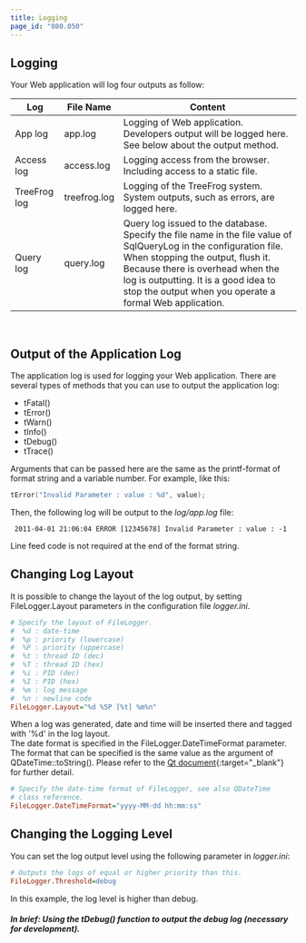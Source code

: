 ```yaml
---
title: Logging
page_id: "080.050"
---
```


## Logging

Your Web application will log four outputs as follow:

<div class="table-div" markdown="1">

| Log          | File Name    | Content                                                                                                                                                                                                                                                                                      |
|--------------|--------------|----------------------------------------------------------------------------------------------------------------------------------------------------------------------------------------------------------------------------------------------------------------------------------------------|
| App log      | app.log      | Logging of Web application. Developers output will be logged here. See below about the output method.                                                                                                                                                                                                    |
| Access log   | access.log   | Logging access from the browser. Including access to a static file.                                                                                                                                                                                                                           |
| TreeFrog log | treefrog.log | Logging of the TreeFrog system. System outputs, such as errors, are logged here.                                                                                                                                                   |
| Query log    | query.log    | Query log issued to the database. Specify the file name in the file value of SqlQueryLog in the configuration file. When stopping the output, flush it. Because there is overhead when the log is outputting. It is a good idea to stop the output when you operate a formal Web application. |

</div><br>

## Output of the Application Log

The application log is used for logging your Web application. There are several types of methods that you can use to output the application log:

* tFatal()
* tError()
* tWarn()
* tInfo()
* tDebug()
* tTrace()

Arguments that can be passed here are the same as the printf-format of format string and a variable number. For example, like this:

```c++
tError("Invalid Parameter : value : %d", value);
```

Then, the following log will be output to the *log/app.log* file:

```
 2011-04-01 21:06:04 ERROR [12345678] Invalid Parameter : value : -1
```

Line feed code is not required at the end of the format string.

## Changing Log Layout

It is possible to change the layout of the log output, by setting FileLogger.Layout parameters in the configuration file *logger.ini*.

```ini
# Specify the layout of FileLogger.
#  %d : date-time
#  %p : priority (lowercase)
#  %P : priority (uppercase)
#  %t : thread ID (dec)
#  %T : thread ID (hex)
#  %i : PID (dec)
#  %I : PID (hex)
#  %m : log message
#  %n : newline code
FileLogger.Layout="%d %5P [%t] %m%n"
```

When a log was generated, date and time will be inserted there and tagged with '%d' in the log layout.<br>
The date format is specified in the FileLogger.DateTimeFormat parameter. The format that can be specified is the same value as the argument of QDateTime::toString(). Please refer to the [Qt document](http://doc.qt.io/qt-5/qdatetime.html){:target="_blank"} for further detail.

```ini
# Specify the date-time format of FileLogger, see also QDateTime
# class reference.
FileLogger.DateTimeFormat="yyyy-MM-dd hh:mm:ss"
```

## Changing the Logging Level

You can set the log output level using the following parameter in *logger.ini*:

```ini
# Outputs the logs of equal or higher priority than this.
FileLogger.Threshold=debug
```

In this example, the log level is higher than debug.

##### In brief: Using the tDebug() function to output the debug log (necessary for development).
